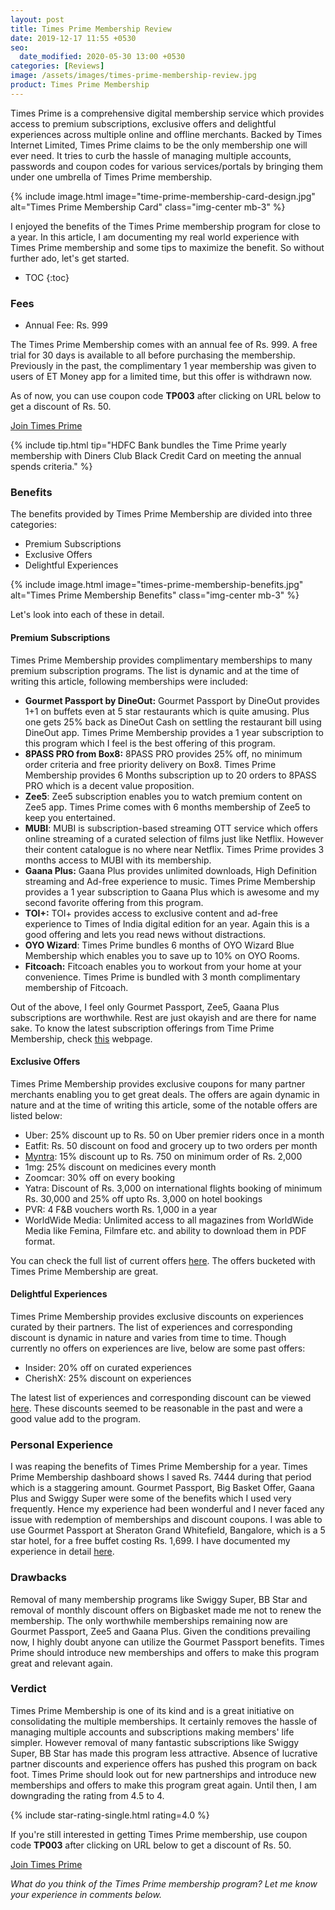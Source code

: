 ```yaml
---
layout: post
title: Times Prime Membership Review
date: 2019-12-17 11:55 +0530
seo:
  date_modified: 2020-05-30 13:00 +0530
categories: [Reviews]
image: /assets/images/times-prime-membership-review.jpg
product: Times Prime Membership
---
```


Times Prime is a comprehensive digital membership service which provides access to premium subscriptions, exclusive offers and delightful experiences across multiple online and offline merchants. Backed by Times Internet Limited, Times Prime claims to be the only membership one will ever need. It tries to curb the hassle of managing multiple accounts, passwords and coupon codes for various services/portals by bringing them under one umbrella of Times Prime membership.

{% include image.html image="time-prime-membership-card-design.jpg" alt="Times Prime Membership Card" class="img-center mb-3" %}

I enjoyed the benefits of the Times Prime membership program for close to a year. In this article, I am documenting my real world experience with Times Prime membership and some tips to maximize the benefit. So without further ado, let's get started.

<!-- prettier-ignore -->
* TOC
{:toc}

### Fees

- Annual Fee: Rs. 999

The Times Prime Membership comes with an annual fee of Rs. 999. A free trial for 30 days is available to all before purchasing the membership. Previously in the past, the complimentary 1 year membership was given to users of ET Money app for a limited time, but this offer is withdrawn now.

As of now, you can use coupon code **TP003** after clicking on URL below to get a discount of Rs. 50.

<a href="https://l.cardinfo.in/timesprime" target="_blank" class="btn btn-lg btn-danger btn-block post-element mt-2" rel="noopener"><i class="ci-pen"></i> Join Times Prime</a>

{% include tip.html tip="HDFC Bank bundles the Time Prime yearly membership with Diners Club Black Credit Card on meeting the annual spends criteria." %}

### Benefits

The benefits provided by Times Prime Membership are divided into three categories:

- Premium Subscriptions
- Exclusive Offers
- Delightful Experiences

{% include image.html image="times-prime-membership-benefits.jpg" alt="Times Prime Membership Benefits" class="img-center mb-3" %}

Let's look into each of these in detail.

#### Premium Subscriptions

Times Prime Membership provides complimentary memberships to many premium subscription programs. The list is dynamic and at the time of writing this article, following memberships were included:

- **Gourmet Passport by DineOut:** Gourmet Passport by DineOut provides 1+1 on buffets even at 5 star restaurants which is quite amusing. Plus one gets 25% back as DineOut Cash on settling the restaurant bill using DineOut app. Times Prime Membership provides a 1 year subscription to this program which I feel is the best offering of this program.
- **8PASS PRO from Box8:** 8PASS PRO provides 25% off, no minimum order criteria and free priority delivery on Box8. Times Prime Membership provides 6 Months subscription up to 20 orders to 8PASS PRO which is a decent value proposition.
- **Zee5**: Zee5 subscription enables you to watch premium content on Zee5 app. Times Prime comes with 6 months membership of Zee5 to keep you entertained.
- **MUBI**: MUBI is subscription-based streaming OTT service which offers online streaming of a curated selection of films just like Netflix. However their content catalogue is no where near Netflix. Times Prime provides 3 months access to MUBI with its membership.
- **Gaana Plus:** Gaana Plus provides unlimited downloads, High Definition streaming and Ad-free experience to music. Times Prime Membership provides a 1 year subscription to Gaana Plus which is awesome and my second favorite offering from this program.
- **TOI+:** TOI+ provides access to exclusive content and ad-free experience to Times of India digital edition for an year. Again this is a good offering and lets you read news without distractions.
- **OYO Wizard**: Times Prime bundles 6 months of OYO Wizard Blue Membership which enables you to save up to 10% on OYO Rooms.
- **Fitcoach:** Fitcoach enables you to workout from your home at your convenience. Times Prime is bundled with 3 month complimentary membership of Fitcoach.

Out of the above, I feel only Gourmet Passport, Zee5, Gaana Plus subscriptions are worthwhile. Rest are just okayish and are there for name sake. To know the latest subscription offerings from Time Prime Membership, check [this](https://www.timesprime.com/membership) webpage.

#### Exclusive Offers

Times Prime Membership provides exclusive coupons for many partner merchants enabling you to get great deals. The offers are again dynamic in nature and at the time of writing this article, some of the notable offers are listed below:

- Uber: 25% discount up to Rs. 50 on Uber premier riders once in a month
- Eatfit: Rs. 50 discount on food and grocery up to two orders per month
- [Myntra](https://l.cardinfo.in/myntra): 15% discount up to Rs. 750 on minimum order of Rs. 2,000
- 1mg: 25% discount on medicines every month
- Zoomcar: 30% off on every booking
- Yatra: Discount of Rs. 3,000 on international flights booking of minimum Rs. 30,000 and 25% off upto Rs. 3,000 on hotel bookings
- PVR: 4 F&B vouchers worth Rs. 1,000 in a year
- WorldWide Media: Unlimited access to all magazines from WorldWide Media like Femina, Filmfare etc. and ability to download them in PDF format.

You can check the full list of current offers [here](https://www.timesprime.com/offers). The offers bucketed with Times Prime Membership are great.

#### Delightful Experiences

Times Prime Membership provides exclusive discounts on experiences curated by their partners. The list of experiences and corresponding discount is dynamic in nature and varies from time to time. Though currently no offers on experiences are live, below are some past offers:

- Insider: 20% off on curated experiences
- CherishX: 25% discount on experiences

The latest list of experiences and corresponding discount can be viewed [here](https://www.timesprime.com/events). These discounts seemed to be reasonable in the past and were a good value add to the program.

### Personal Experience

I was reaping the benefits of Times Prime Membership for a year. Times Prime Membership dashboard shows I saved Rs. 7444 during that period which is a staggering amount. Gourmet Passport, Big Basket Offer, Gaana Plus and Swiggy Super were some of the benefits which I used very frequently. Hence my experience had been wonderful and I never faced any issue with redemption of memberships and discount coupons. I was able to use Gourmet Passport at Sheraton Grand Whitefield, Bangalore, which is a 5 star hotel, for a free buffet costing Rs. 1,699. I have documented my experience in detail [here](/gourmet-passport-by-dineout-review/).

### Drawbacks

Removal of many membership programs like Swiggy Super, BB Star and removal of monthly discount offers on Bigbasket made me not to renew the membership. The only worthwhile memberships remaining now are Gourmet Passport, Zee5 and Gaana Plus. Given the conditions prevailing now, I highly doubt anyone can utilize the Gourmet Passport benefits. Times Prime should introduce new memberships and offers to make this program great and relevant again.

### Verdict

Times Prime Membership is one of its kind and is a great initiative on consolidating the multiple memberships. It certainly removes the hassle of managing multiple accounts and subscriptions making members' life simpler. However removal of many fantastic subscriptions like Swiggy Super, BB Star has made this program less attractive. Absence of lucrative partner discounts and experience offers has pushed this program on back foot. Times Prime should look out for new partnerships and introduce new memberships and offers to make this program great again. Until then, I am downgrading the rating from 4.5 to 4.

{% include star-rating-single.html rating=4.0 %}

If you're still interested in getting Times Prime membership, use coupon code **TP003** after clicking on URL below to get a discount of Rs. 50.

<a href="https://l.cardinfo.in/timesprime" target="_blank" class="btn btn-lg btn-danger btn-block post-element mt-2" rel="noopener"><i class="ci-pen"></i> Join Times Prime</a>

_What do you think of the Times Prime membership program? Let me know your experience in comments below._
